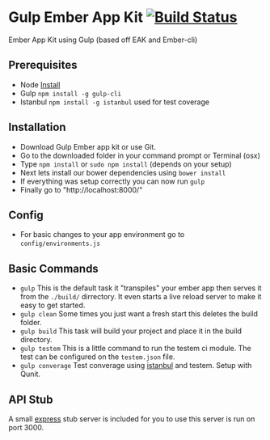 # Gulp Ember App Kit [![Build Status](https://travis-ci.org/sargentsurg/Gulp-Ember-App-Kit.png?branch=master)](https://travis-ci.org/sargentsurg/Gulp-Ember-App-Kit)

Ember App Kit using Gulp (based off EAK and Ember-cli)

## Prerequisites

- Node [Install](http://nodejs.org/download/)
- Gulp `npm install -g gulp-cli`
- Istanbul `npm install -g istanbul` used for test coverage

## Installation

- Download Gulp Ember app kit or use Git.
- Go to the downloaded folder in your command prompt or Terminal (osx)
- Type `npm install` or `sudo npm install` (depends on your setup)
- Next lets install our bower dependencies using `bower install`
- If everything was setup correctly you can now run `gulp`
- Finally go to "http://localhost:8000/"

## Config
- For basic changes to your app environment go to `config/environments.js`

## Basic Commands
- `gulp` This is the default task it "transpiles" your ember app then serves it from the `./build/` dirrectory. It even starts a live reload server to make it easy to get started.
- `gulp clean` Some times you just want a fresh start this deletes the build folder.
- `gulp build` This task will build your project and place it in the build directory.
- `gulp testem` This is a little command to run the testem ci module. The test can be configured on the `testem.json` file. 
- `gulp converage` Test converage using [istanbul](https://github.com/gotwarlost/istanbul) and testem. Setup with Qunit.

## API Stub
A small [express](http://expressjs.com/4x/api.html) stub server is included for you to use this server is run on port 3000.
